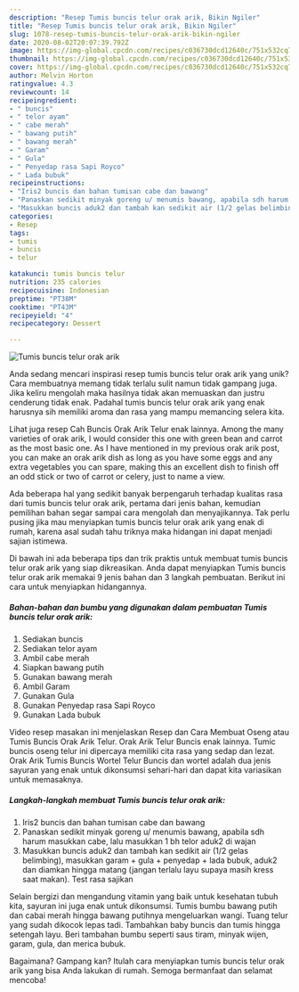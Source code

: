 ```yaml
---
description: "Resep Tumis buncis telur orak arik, Bikin Ngiler"
title: "Resep Tumis buncis telur orak arik, Bikin Ngiler"
slug: 1078-resep-tumis-buncis-telur-orak-arik-bikin-ngiler
date: 2020-08-02T20:07:39.792Z
image: https://img-global.cpcdn.com/recipes/c036730dcd12640c/751x532cq70/tumis-buncis-telur-orak-arik-foto-resep-utama.jpg
thumbnail: https://img-global.cpcdn.com/recipes/c036730dcd12640c/751x532cq70/tumis-buncis-telur-orak-arik-foto-resep-utama.jpg
cover: https://img-global.cpcdn.com/recipes/c036730dcd12640c/751x532cq70/tumis-buncis-telur-orak-arik-foto-resep-utama.jpg
author: Melvin Horton
ratingvalue: 4.3
reviewcount: 14
recipeingredient:
- " buncis"
- " telor ayam"
- " cabe merah"
- " bawang putih"
- " bawang merah"
- " Garam"
- " Gula"
- " Penyedap rasa Sapi Royco"
- " Lada bubuk"
recipeinstructions:
- "Iris2 buncis dan bahan tumisan cabe dan bawang"
- "Panaskan sedikit minyak goreng u/ menumis bawang, apabila sdh harum masukkan cabe, lalu masukkan 1 bh telor aduk2 di wajan"
- "Masukkan buncis aduk2 dan tambah kan sedikit air (1/2 gelas belimbing), masukkan garam + gula + penyedap + lada bubuk, aduk2 dan diamkan hingga matang (jangan terlalu layu supaya masih kress saat makan). Test rasa sajikan"
categories:
- Resep
tags:
- tumis
- buncis
- telur

katakunci: tumis buncis telur 
nutrition: 235 calories
recipecuisine: Indonesian
preptime: "PT38M"
cooktime: "PT43M"
recipeyield: "4"
recipecategory: Dessert

---
```



![Tumis buncis telur orak arik](https://img-global.cpcdn.com/recipes/c036730dcd12640c/751x532cq70/tumis-buncis-telur-orak-arik-foto-resep-utama.jpg)

Anda sedang mencari inspirasi resep tumis buncis telur orak arik yang unik? Cara membuatnya memang tidak terlalu sulit namun tidak gampang juga. Jika keliru mengolah maka hasilnya tidak akan memuaskan dan justru cenderung tidak enak. Padahal tumis buncis telur orak arik yang enak harusnya sih memiliki aroma dan rasa yang mampu memancing selera kita.

Lihat juga resep Cah Buncis Orak Arik Telur enak lainnya. Among the many varieties of orak arik, I would consider this one with green bean and carrot as the most basic one. As I have mentioned in my previous orak arik post, you can make an orak arik dish as long as you have some eggs and any extra vegetables you can spare, making this an excellent dish to finish off an odd stick or two of carrot or celery, just to name a view.

Ada beberapa hal yang sedikit banyak berpengaruh terhadap kualitas rasa dari tumis buncis telur orak arik, pertama dari jenis bahan, kemudian pemilihan bahan segar sampai cara mengolah dan menyajikannya. Tak perlu pusing jika mau menyiapkan tumis buncis telur orak arik yang enak di rumah, karena asal sudah tahu triknya maka hidangan ini dapat menjadi sajian istimewa.


Di bawah ini ada beberapa tips dan trik praktis untuk membuat tumis buncis telur orak arik yang siap dikreasikan. Anda dapat menyiapkan Tumis buncis telur orak arik memakai 9 jenis bahan dan 3 langkah pembuatan. Berikut ini cara untuk menyiapkan hidangannya.

<!--inarticleads1-->

##### Bahan-bahan dan bumbu yang digunakan dalam pembuatan Tumis buncis telur orak arik:

1. Sediakan  buncis
1. Sediakan  telor ayam
1. Ambil  cabe merah
1. Siapkan  bawang putih
1. Gunakan  bawang merah
1. Ambil  Garam
1. Gunakan  Gula
1. Gunakan  Penyedap rasa Sapi Royco
1. Gunakan  Lada bubuk


Video resep masakan ini menjelaskan Resep dan Cara Membuat Oseng atau Tumis Buncis Orak Arik Telur. Orak Arik Telur Buncis enak lainnya. Tumic buncis oseng telur ini dipercaya memiliki cita rasa yang sedap dan lezat. Orak Arik Tumis Buncis Wortel Telur Buncis dan wortel adalah dua jenis sayuran yang enak untuk dikonsumsi sehari-hari dan dapat kita variasikan untuk memasaknya. 

<!--inarticleads2-->

##### Langkah-langkah membuat Tumis buncis telur orak arik:

1. Iris2 buncis dan bahan tumisan cabe dan bawang
1. Panaskan sedikit minyak goreng u/ menumis bawang, apabila sdh harum masukkan cabe, lalu masukkan 1 bh telor aduk2 di wajan
1. Masukkan buncis aduk2 dan tambah kan sedikit air (1/2 gelas belimbing), masukkan garam + gula + penyedap + lada bubuk, aduk2 dan diamkan hingga matang (jangan terlalu layu supaya masih kress saat makan). Test rasa sajikan


Selain bergizi dan mengandung vitamin yang baik untuk kesehatan tubuh kita, sayuran ini juga enak untuk dikonsumsi. Tumis bumbu bawang putih dan cabai merah hingga bawang putihnya mengeluarkan wangi. Tuang telur yang sudah dikocok lepas tadi. Tambahkan baby buncis dan tumis hingga setengah layu. Beri tambahan bumbu seperti saus tiram, minyak wijen, garam, gula, dan merica bubuk. 

Bagaimana? Gampang kan? Itulah cara menyiapkan tumis buncis telur orak arik yang bisa Anda lakukan di rumah. Semoga bermanfaat dan selamat mencoba!
